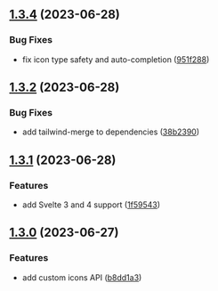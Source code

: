 ## [1.3.4](https://github.com/liquidiqq/iconkit/compare/v1.3.1...v1.3.4) (2023-06-28)

### Bug Fixes

- fix icon type safety and auto-completion ([951f288](https://github.com/liquidiqq/iconkit/commit/951f2888cc61e86e2d2a4c175df468ab91168d32))
## [1.3.2](https://github.com/liquidiqq/iconkit/compare/v1.3.1...v1.3.2) (2023-06-28)

### Bug Fixes

- add tailwind-merge to dependencies ([38b2390](https://github.com/liquidiqq/iconkit/commit/38b2390df8fe57f7f02ca9896a6380b95fe9716a))
## [1.3.1](https://github.com/liquidiqq/iconkit/compare/v1.3.0...v1.3.1) (2023-06-28)

### Features

- add Svelte 3 and 4 support ([1f59543](https://github.com/liquidiqq/iconkit/commit/1f59543ea2b8ee7a3272059fd09e77b9828abbb2))

## [1.3.0](https://github.com/liquidiqq/iconkit/compare/v1.2.9...v1.3.0) (2023-06-27)

### Features

- add custom icons API ([b8dd1a3](https://github.com/liquidiqq/iconkit/commit/b8dd1a3108444789c7501ef84ee7c503f26dea0d))
